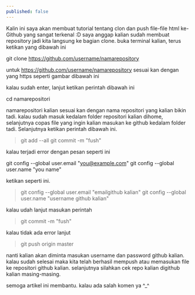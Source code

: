```yaml
---
published: false
---
```

Kalin ini saya akan membuat tutorial tentang clon dan push file-file html ke-Github yang sangat terkenal :D
saya anggap kalian sudah membuat repository jadi kita langsung ke bagian clone. buka terminal kalian, terus ketikan yang dibawah ini

> 
git clone https://github.com/username/namarepository

untuk https://github.com/username/namarepository sesuai kan dengan yang https seperti gambar dibawah ini

kalau sudah enter,
lanjut ketikan perintah dibawah ini

> 
cd namarepositori

namarepositori kalian sesuai kan dengan nama repositori yang kalian bikin tadi.
kalau sudah masuk kedalam folder repositori kalian dihome, selanjutnya copas file yang ingin kalian masukan ke github kedalam folder tadi.
Selanjutnya ketikan perintah dibawah ini.

> git add --all
git commit -m "fush"

kalau terjadi error dengan pesan seperti ini

git config --global user.email "you@example.com"
git config --global user.name "you name"

ketikan seperti ini.

> git config --global user.email "emailgithub kalian"
git config --global user.name "username github kalian"

kalau udah lanjut masukan perintah

>git commit -m "fush"

kalau tidak ada error lanjut

>git push origin master

nanti kalian akan diminta masukan username dan password github kalian.
kalau sudah selesai maka kita telah berhasil mempush atau memasukan file ke repositori github kalian.
selanjutnya silahkan cek repo kalian digithub kalian masing-masing.

semoga artikel ini membantu. kalau ada salah komen ya ^_^
